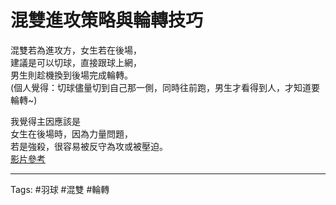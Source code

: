 # 混雙進攻策略與輪轉技巧

混雙若為進攻方，女生若在後場，  
建議是可以切球，直接跟球上網，  
男生則趁機換到後場完成輪轉。  
(個人覺得：切球儘量切到自己那一側，同時往前跑，男生才看得到人，才知道要輪轉~)

我覺得主因應該是  
女生在後場時，因為力量問題，  
若是強殺，很容易被反守為攻或被壓迫。  
[影片參考](https://www.youtube.com/watch?v=M29VPJQoKv4)

---

Tags: #羽球 #混雙 #輪轉